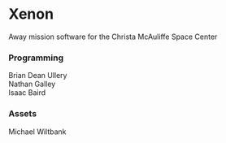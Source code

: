 # Xenon

Away mission software for the Christa McAuliffe Space Center

### Programming

Brian Dean Ullery<br>
Nathan Galley<br>
Isaac Baird

### Assets

Michael Wiltbank
